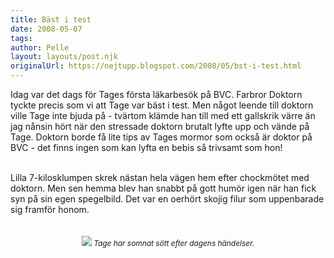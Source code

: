 ```yaml
---
title: Bäst i test
date: 2008-05-07
tags: 	
author: Pelle
layout: layouts/post.njk
originalUrl: https://nejtupp.blogspot.com/2008/05/bst-i-test.html
---
```


Idag var det dags för Tages första läkarbesök på BVC. Farbror Doktorn tyckte precis som vi att Tage var bäst i test. Men något leende till doktorn ville Tage inte bjuda på - tvärtom klämde han till med ett gallskrik värre än jag nånsin hört när den stressade doktorn brutalt lyfte upp och vände på Tage. Doktorn borde få lite tips av Tages mormor som också är doktor på BVC - det finns ingen som kan lyfta en bebis så trivsamt som hon!<br><br><div style="text-align: left;">Lilla 7-kilosklumpen skrek nästan hela vägen hem efter chockmötet med doktorn. Men sen hemma blev han snabbt på gott humör igen när han fick syn på sin egen spegelbild. Det var en oerhört skojig filur som uppenbarade sig framför honom.<br><br><br><div style="text-align: center;"><img src="../../../../img/DSC00628_1024px.jpg"><span style="font-size:85%;"><span style="font-style: italic;">   </span></span><span style="font-size:85%;"><span style="font-style: italic;">Tage har somnat sött efter dagens händelser.</span></span><br></div></div>
<!-- no comments on this post -->